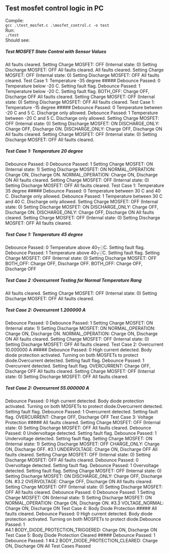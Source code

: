 ## Test mosfet control logic in PC
Compile:   
`gcc .\test_mosfet.c .\mosfet_control.c -o test`   
Run:   
`./test`   
Should see:   

##### Test MOSFET State Control with Sensor Values #####
All faults cleared.
Setting Charge MOSFET: OFF (Internal state: 0)
Setting Discharge MOSFET: OFF
All faults cleared.
All faults cleared.
Setting Charge MOSFET: OFF (Internal state: 0)
Setting Discharge MOSFET: OFF
All faults cleared.
Test Case 1: Temperature -35 degree #####
Debounce Passed: 0
Temperature below -20 C. Setting fault flag.
Debounce Passed: 1
Temperature below -20 C. Setting fault flag.
BOTH_OFF: Charge OFF, Discharge OFF
All faults cleared.
Setting Charge MOSFET: OFF (Internal state: 0)
Setting Discharge MOSFET: OFF
All faults cleared.
Test Case 1: Temperature -15 degree #####
Debounce Passed: 0
Temperature between -20 C and 5 C. Discharge only allowed.
Debounce Passed: 1
Temperature between -20 C and 5 C. Discharge only allowed.
Setting Charge MOSFET: OFF (Internal state: 0)
Setting Discharge MOSFET: ON
DISCHARGE_ONLY: Charge OFF, Discharge ON.
DISCHARGE_ONLY: Charge OFF, Discharge ON
All faults cleared.
Setting Charge MOSFET: OFF (Internal state: 0)
Setting Discharge MOSFET: OFF
All faults cleared.
##### Test Case 1: Temperature 20 degree #####
Debounce Passed: 0
Debounce Passed: 1
Setting Charge MOSFET: ON (Internal state: 1)
Setting Discharge MOSFET: ON
NORMAL_OPERATION: Charge ON, Discharge ON.
NORMAL_OPERATION: Charge ON, Discharge ON
All faults cleared.
Setting Charge MOSFET: OFF (Internal state: 0)
Setting Discharge MOSFET: OFF
All faults cleared.
Test Case 1: Temperature 35 degree #####
Debounce Passed: 0
Temperature between 30 C and 40 C. Discharge only allowed.
Debounce Passed: 1
Temperature between 30 C and 40 C. Discharge only allowed.
Setting Charge MOSFET: OFF (Internal state: 0)
Setting Discharge MOSFET: ON
DISCHARGE_ONLY: Charge OFF, Discharge ON.
DISCHARGE_ONLY: Charge OFF, Discharge ON
All faults cleared.
Setting Charge MOSFET: OFF (Internal state: 0)
Setting Discharge MOSFET: OFF
All faults cleared.
##### Test Case 1: Temperature 45 degree #####
Debounce Passed: 0
Temperature above 40┬░C. Setting fault flag.
Debounce Passed: 1
Temperature above 40┬░C. Setting fault flag.
Setting Charge MOSFET: OFF (Internal state: 0)
Setting Discharge MOSFET: OFF
BOTH_OFF: Charge OFF, Discharge OFF.
BOTH_OFF: Charge OFF, Discharge OFF
##### Test Case 2 :Overcurrent Testing for Normal Temperature Rang #####
All faults cleared.
Setting Charge MOSFET: OFF (Internal state: 0)
Setting Discharge MOSFET: OFF
All faults cleared.
##### Test Case 2: Overcurrent 1.200000 A #####
Debounce Passed: 0
Debounce Passed: 1
Setting Charge MOSFET: ON (Internal state: 1)
Setting Discharge MOSFET: ON
NORMAL_OPERATION: Charge ON, Discharge ON.
NORMAL_OPERATION: Charge ON, Discharge ON
All faults cleared.
Setting Charge MOSFET: OFF (Internal state: 0)
Setting Discharge MOSFET: OFF
All faults cleared.
Test Case 2: Overcurrent 10.000000 A #####
Debounce Passed: 0
High current detected. Body diode protection activated. Turning on both MOSFETs to protect diode.Overcurrent detected. Setting fault flag.
Debounce Passed: 1
Overcurrent detected. Setting fault flag.
OVERCURRENT: Charge OFF, Discharge OFF
All faults cleared.
Setting Charge MOSFET: OFF (Internal state: 0)
Setting Discharge MOSFET: OFF
All faults cleared.
##### Test Case 2: Overcurrent 55.000000 A #####
Debounce Passed: 0
High current detected. Body diode protection activated. Turning on both MOSFETs to protect diode.Overcurrent detected. Setting fault flag.
Debounce Passed: 1
Overcurrent detected. Setting fault flag.
OVERCURRENT: Charge OFF, Discharge OFF
Test Case 3: Voltage Protection #####
All faults cleared.
Setting Charge MOSFET: OFF (Internal state: 0)
Setting Discharge MOSFET: OFF
All faults cleared.
Debounce Passed: 0
Undervoltage detected. Setting fault flag.
Debounce Passed: 1
Undervoltage detected. Setting fault flag.
Setting Charge MOSFET: ON (Internal state: 1)
Setting Discharge MOSFET: OFF
CHARGE_ONLY: Charge ON, Discharge OFF.
#3.1 UNDERVOLTAGE: Charge ON, Discharge OFF
All faults cleared.
Setting Charge MOSFET: OFF (Internal state: 0)
Setting Discharge MOSFET: OFF
All faults cleared.
Debounce Passed: 0
Overvoltage detected. Setting fault flag.
Debounce Passed: 1
Overvoltage detected. Setting fault flag.
Setting Charge MOSFET: OFF (Internal state: 0)
Setting Discharge MOSFET: ON
DISCHARGE_ONLY: Charge OFF, Discharge ON.
#3.2 OVERVOLTAGE: Charge OFF, Discharge ON
All faults cleared.
Setting Charge MOSFET: OFF (Internal state: 0)
Setting Discharge MOSFET: OFF
All faults cleared.
Debounce Passed: 0
Debounce Passed: 1
Setting Charge MOSFET: ON (Internal state: 1)
Setting Discharge MOSFET: ON
NORMAL_OPERATION: Charge ON, Discharge ON.
#3.3 VOLTAGE_NORMAL: Charge ON, Discharge ON
Test Case 4: Body Diode Protection #####
All faults cleared.
Debounce Passed: 0
High current detected. Body diode protection activated. Turning on both MOSFETs to protect diode.Debounce Passed: 1    
#4.1 BODY_DIODE_PROTECTION_TRIGGERED: Charge ON, Discharge ON
Test Case 5: Body Diode Protection Cleared #####
Debounce Passed: 1
Debounce Passed: 1
#4.2 BODY_DIODE_PROTECTION_CLEARED: Charge ON, Discharge ON
All Test Cases Passed
